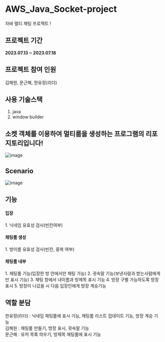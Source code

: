 # AWS_Java_Socket-project
자바 멀티 채팅 프로젝트 !

## 프로젝트 기간
<b>2023.07.13 ~ 2023.07.18</b>

## 프로젝트 참여 인원
김해원, 문근해, 한유정(리더)

## 사용 기술스택
1. java
2. window builder

## 소켓 객체를 이용하여 멀티룸을 생성하는 프로그램의 리포지토리입니다!
![image](https://github.com/yoodeve/AWS_Java_Socket-project/assets/96562253/96e1ac37-abc6-4d40-b73a-8a7aa94b0236)

## Scenario
![image](https://github.com/yoodeve/AWS_Java_Socket-project/assets/96562253/c8d095b3-12ae-4eb1-9c3f-4a7ded1eafff)

## 기능
<h4>입장</h4>
1. 닉네임 유효성 검사(빈칸여부)
<h4>채팅룸 생성</h4>
1. 방이름 유효성 검사(빈칸, 중복 여부)
<h4>채팅룸 내부</h4>
1. 채팅룸 기능(입장한 방 안에서만 채팅 가능)
2. 귓속말 기능(보낸사람과 받는사람에게만 표시 기능)
3. 채팅 창에서 내이름과 방제목 표시 기능
4. 방장 구별 가능하도록 방장 표시
5. 방장이 나갔을 시 다음 입장인에게 방장 계승기능

## 역할 분담
한유정(리더) : 닉네임 채팅룸에 표시 기능, 채팅룸 리스트 업데이트 기능, 방장 계승 기능<br />
김해원 : 채팅룸 만들기, 방장 표시, 귓속말 기능<br />
문근해 : 유저 목록 띄우기, 방제목 채팅룸에 표시 기능<br />
